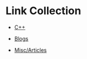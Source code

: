 # Link Collection

* [C++](./README_cpp.md)

* [Blogs](README_blogs.md)

* [Misc/Articles](README_misc_articles.md)
